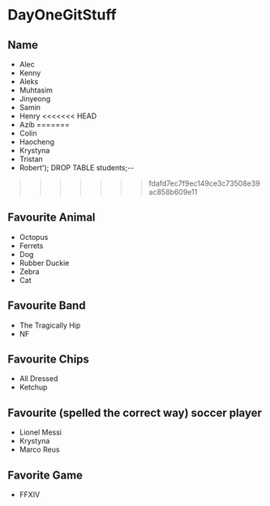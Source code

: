 # DayOneGitStuff

## Name
- Alec
- Kenny
- Aleks
- Muhtasim
- Jinyeong
- Samin 
- Henry
<<<<<<< HEAD
- Azib
=======
- Colin
- Haocheng
- Krystyna
- Tristan
- Robert'); DROP TABLE students;--
>>>>>>> fdafd7ec7f9ec149ce3c73508e39ac858b609e11


## Favourite Animal
- Octopus
- Ferrets
- Dog
- Rubber Duckie
- Zebra
- Cat


## Favourite Band 
- The Tragically Hip
- NF 

## Favourite Chips
- All Dressed
- Ketchup

## Favourite (spelled the correct way) soccer player
- Lionel Messi
- Krystyna
- Marco Reus

## Favorite Game
- FFXIV
